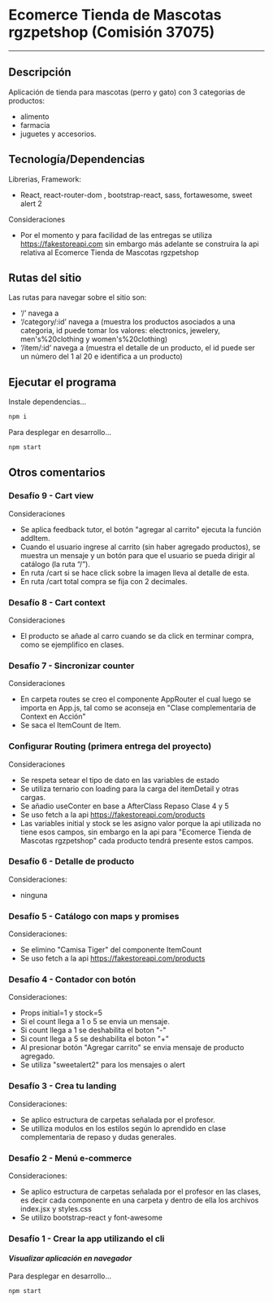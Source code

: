 # Ecomerce Tienda de Mascotas rgzpetshop (Comisión 37075)
***
## Descripción
Aplicación de tienda para mascotas (perro y gato) con 3 categorias de productos: 
- alimento
- farmacia
- juguetes y accesorios. 

## Tecnología/Dependencias

Librerias, Framework:
- React, react-router-dom , bootstrap-react, sass, fortawesome, sweet alert 2

Consideraciones
- Por el momento y para facilidad de las entregas se utiliza https://fakestoreapi.com sin embargo más adelante se construira la api relativa al Ecomerce Tienda de Mascotas rgzpetshop

## Rutas del sitio
Las rutas para navegar sobre el sitio son:
- ‘/’ navega a <ItemListContainer />
- ‘/category/:id’  navega a <ItemListContainer /> (muestra los productos asociados a una categoria, id puede tomar los valores: electronics, jewelery, men's%20clothing y women's%20clothing)
- ‘/item/:id’ navega a <ItemDetailContainer /> (muestra el detalle de un producto, el id puede ser un número del 1 al 20 e identifica a un producto)

## Ejecutar el programa

Instale dependencias...
```sh
npm i
```
Para desplegar en desarrollo...
```sh
npm start
```

## Otros comentarios

### Desafío 9 - Cart view
Consideraciones
- Se aplica feedback tutor, el botón "agregar al carrito" ejecuta la función addItem.
- Cuando el usuario ingrese al carrito (sin haber agregado productos), se muestra un mensaje y un botón para que el usuario se pueda dirigir al catálogo (la ruta “/”).
- En ruta /cart si se hace click sobre la imagen lleva al detalle de esta.
- En ruta /cart total compra se fija con 2 decimales.

### Desafío 8 - Cart context
Consideraciones
- El producto se añade al carro cuando se da click en terminar compra, como se ejemplifico en clases.

### Desafío 7 - Sincronizar counter
Consideraciones
- En carpeta routes se creo el componente AppRouter el cual luego se importa en App.js, tal como se aconseja en "Clase complementaria de Context en Acción"
- Se saca el ItemCount de Item.

### Configurar Routing (primera entrega del proyecto)
Consideraciones
- Se respeta setear el tipo de dato en las variables de estado
- Se utiliza ternario con loading para la carga del itemDetail y otras cargas.
- Se añadio useConter en base a AfterClass Repaso Clase 4 y 5
- Se uso fetch a la api https://fakestoreapi.com/products 
- Las variables initial y stock se les asigno valor porque la api utilizada no tiene esos campos, sin embargo en la api para "Ecomerce Tienda de Mascotas rgzpetshop" cada producto tendrá presente estos campos.

### Desafío 6 - Detalle de producto
Consideraciones:
- ninguna

### Desafío 5 - Catálogo con maps y promises
Consideraciones:
- Se elimino "Camisa Tiger" del componente ItemCount
- Se uso fetch a la api https://fakestoreapi.com/products

### Desafío 4 - Contador con botón
Consideraciones:
- Props initial=1 y stock=5
- Si el count llega a 1 o 5 se envia un mensaje.
- Si count llega a 1 se deshabilita el boton "-"
- Si count llega a 5 se deshabilita el boton "+"
- Al presionar botón "Agregar carrito" se envia mensaje de producto agregado.
- Se utiliza "sweetalert2" para los mensajes o alert

### Desafío 3 - Crea tu landing
Consideraciones:
- Se aplico estructura de carpetas señalada por el profesor.
- Se utilliza modulos en los estilos según lo aprendido en clase complementaria de repaso y dudas generales.

### Desafío 2 - Menú e-commerce
Consideraciones:
- Se aplico estructura de carpetas señalada por el profesor en las clases, es decir cada componente en una carpeta y dentro de ella los archivos index.jsx y styles.css
- Se utilizo bootstrap-react y font-awesome

### Desafío 1 - Crear la app utilizando el cli
#### _Visualizar aplicación en navegador_
Para desplegar en desarrollo...
```sh
npm start
```